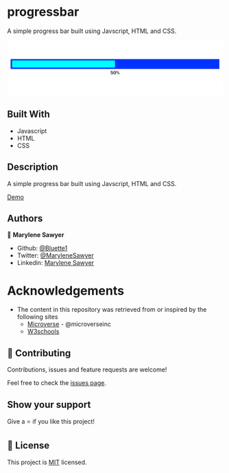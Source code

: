 ﻿# progressbar
A simple progress bar built using Javscript, HTML and CSS.

![Demo picture](./progressbar.gif)


## Built With

- Javascript
- HTML 
- CSS


## Description

A simple progress bar built using Javscript, HTML and CSS.

[Demo](https://rawcdn.githack.com/Bluette1/progressbar/tree/feature/add-progressbar)


## Authors

👤 **Marylene Sawyer**
- Github: [@Bluette1](https://github.com/Bluette1)
- Twitter: [@MaryleneSawyer](https://twitter.com/MaryleneSawyer)
- Linkedin: [Marylene Sawyer](https://www.linkedin.com/in/marylene-sawyer-b4ba1295/)


# Acknowledgements

- The content in this repository was retrieved from or inspired by the following sites
  - [Microverse](https:www.microverse.org/) - @microverseinc
  - [W3schools](https://www.w3schools.com/)

## 🤝 Contributing

Contributions, issues and feature requests are welcome!

Feel free to check the [issues page](https://github.com/Bluette1/progressbar/issues).

## Show your support

Give a ⭐️ if you like this project!

## 📝 License

This project is [MIT](https://opensource.org/licenses/MIT) licensed.
